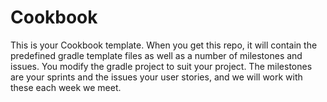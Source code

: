 # Cookbook

This is your Cookbook template. When you get this repo, it will contain the predefined gradle template files as well as a number of milestones and issues. You modify the gradle project to suit your project. The milestones are your sprints and the issues your user stories, and we will work with these each week we meet.

